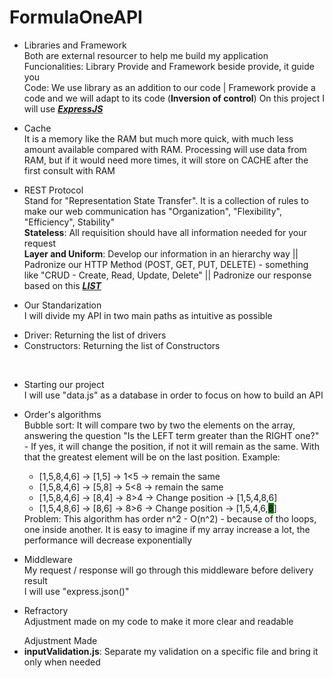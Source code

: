﻿# FormulaOneAPI

- Libraries and Framework<br>
  Both are external resourcer to help me build my application<br>
  Funcionalities: Library Provide and Framework beside provide, it guide you<br>
  Code: We use library as an addition to our code | Framework provide a code and we will adapt to its code (<b>Inversion of control</b>)
  On this project I will use <i><b><a href="https://expressjs.com/">ExpressJS</a></b></i><br>

- Cache<br>
  It is a memory like the RAM but much more quick, with much less amount available compared with RAM. Processing will use data from RAM, but if it would need more times, it will store on CACHE after the first consult with RAM<br>

- REST Protocol<br>
  Stand for "Representation State Transfer". It is a collection of rules to make our web communication has "Organization", "Flexibility", "Efficiency", Stability"<br>
  <b>Stateless</b>: All requisition should have all information needed for your request<br>
  <b>Layer and Uniform</b>: Develop our information in an hierarchy way || Padronize our HTTP Method (POST, GET, PUT, DELETE) - something like "CRUD - Create, Read, Update, Delete" || Padronize our response based on this <i><b><a href="https://developer.mozilla.org/en-US/docs/Web/HTTP/Status">LIST</a></b></i><br>

- Our Standarization<br>
I will divide my API in two main paths as intuitive as possible
<ul>
<li>Driver: Returning the list of drivers</li>
<li>Constructors: Returning the list of Constructors</li>
</ul><br>

- Starting our project<br>
  I will use "data.js" as a database in order to focus on how to build an API<br>

- Order's algorithms<br>
  Bubble sort: It will compare two by two the elements on the array, answering the question "Is the LEFT term greater than the RIGHT one?" - If yes, it will change the position, if not it will remain as the same. With that the greatest element will be on the last position. Example:<br>
  <ul>
  <li>[1,5,8,4,6] -> [1,5] -> 1<5 -> remain the same</li>
  <li>[1,5,8,4,6] -> [5,8] -> 5<8 -> remain the same</li>
  <li>[1,5,8,4,6] -> [8,4] -> 8>4 -> Change position -> [1,5,4,8,6]</li>
  <li>[1,5,4,8,6] -> [8,6] -> 8>6 -> Change position -> [1,5,4,6,<b style="background-color:green">8</b>]</li>
  </ul>
  Problem: This algorithm has order n^2 - O(n^2) - because of tho loops, one inside another. It is easy to imagine if my array increase a lot, the performance will decrease exponentially

- Middleware<br>
  My request / response will go through this middleware before delivery result<br>
  I will use "express.json()"

- Refractory<br>
Adjustment made on my code to make it more clear and readable<br>
<ul>Adjustment Made
<li><b>inputValidation.js</b>: Separate my validation on a specific file and bring it only when needed</li>
</ul>
